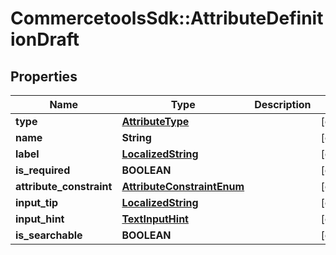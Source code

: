 # CommercetoolsSdk::AttributeDefinitionDraft

## Properties
Name | Type | Description | Notes
------------ | ------------- | ------------- | -------------
**type** | [**AttributeType**](AttributeType.md) |  | [optional] 
**name** | **String** |  | [optional] 
**label** | [**LocalizedString**](LocalizedString.md) |  | [optional] 
**is_required** | **BOOLEAN** |  | [optional] 
**attribute_constraint** | [**AttributeConstraintEnum**](AttributeConstraintEnum.md) |  | [optional] 
**input_tip** | [**LocalizedString**](LocalizedString.md) |  | [optional] 
**input_hint** | [**TextInputHint**](TextInputHint.md) |  | [optional] 
**is_searchable** | **BOOLEAN** |  | [optional] 

